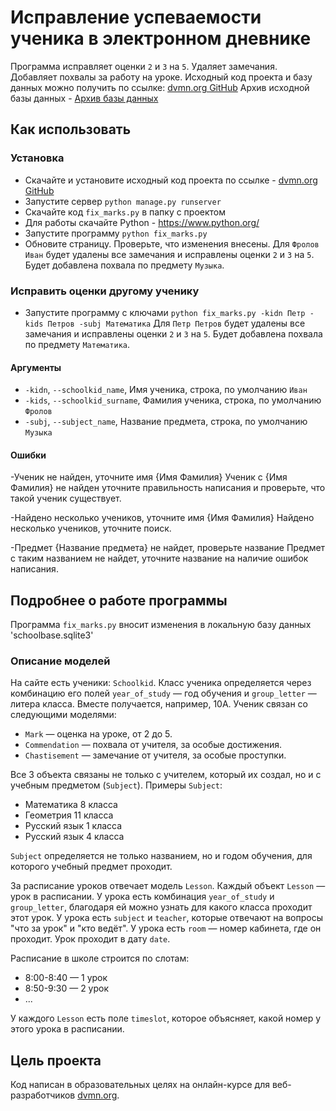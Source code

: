 # Исправление успеваемости ученика в электронном дневнике

Программа исправляет оценки `2` и `3` на `5`. Удаляет замечания. Добавляет похвалы за работу на уроке.
Исходный код проекта и базу данных можно получить по ссылке: [dvmn.org GitHub](https://github.com/devmanorg/e-diary "dvmn.org GitHub")
Архив исходной базы данных - [Архив базы данных](https://dvmn.org/filer/canonical/1562234129/166/  "Архив базы данных") 

## Как использовать

### Установка

- Скачайте и установите исходный код проекта по ссылке - [dvmn.org GitHub](https://github.com/devmanorg/e-diary "dvmn.org GitHub") 
- Запустите сервер `python manage.py runserver`
- Скачайте код `fix_marks.py` в папку с проектом
- Для работы скачайте Python - https://www.python.org/
- Запустите программу `python fix_marks.py`
- Обновите страницу. Проверьте, что изменения внесены.
Для `Фролов Иван` будет удалены все замечания и исправлены оценки `2` и `3` на `5`. Будет добавлена похвала по предмету `Музыка`.

### Исправить оценки другому ученику

- Запустите программу с ключами `python fix_marks.py -kidn Петр -kids Петров -subj Математика`
Для `Петр Петров` будет удалены все замечания и исправлены оценки `2` и `3` на `5`. Будет добавлена похвала по предмету `Математика`.

#### Аргументы

- `-kidn`, `--schoolkid_name`, Имя ученика, строка, по умолчанию `Иван`
- `-kids`, `--schoolkid_surname`, Фамилия ученика, строка, по умолчанию `Фролов`
- `-subj`, `--subject_name`, Название предмета, строка, по умолчанию `Музыка`

#### Ошибки

-Ученик не найден, уточните имя {Имя Фамилия}
Ученик с {Имя Фамилия} не найден уточните правильность написания и проверьте, что такой ученик существует.

-Найдено несколько учеников, уточните имя {Имя Фамилия}
Найдено несколько учеников, уточните поиск.

-Предмет {Название предмета} не найдет, проверьте название
Предмет с таким названием не найдет, уточните название на наличие ошибок написания.


## Подробнее о работе программы

Программа `fix_marks.py` вносит изменения в локальную базу данных 'schoolbase.sqlite3'

### Описание моделей

На сайте есть ученики: `Schoolkid`. Класс ученика определяется через комбинацию его полей `year_of_study` — год обучения и `group_letter` — литера класса. Вместе получается, например, 10А. Ученик связан со следующими моделями:

- `Mark` — оценка на уроке, от 2 до 5.
- `Commendation` — похвала от учителя, за особые достижения.
- `Chastisement` — замечание от учителя, за особые проступки.

Все 3 объекта связаны не только с учителем, который их создал, но и с учебным предметом (`Subject`). Примеры `Subject`:

- Математика 8 класса
- Геометрия 11 класса
- Русский язык 1 класса
- Русский язык 4 класса

`Subject` определяется не только названием, но и годом обучения, для которого учебный предмет проходит.

За расписание уроков отвечает модель `Lesson`. Каждый объект `Lesson` — урок в расписании. У урока есть комбинация `year_of_study` и `group_letter`, благодаря ей можно узнать для какого класса проходит этот урок. У урока есть `subject` и `teacher`, которые отвечают на вопросы "что за урок" и "кто ведёт". У урока есть `room` — номер кабинета, где он проходит. Урок проходит в дату `date`.

Расписание в школе строится по слотам:

- 8:00-8:40 — 1 урок
- 8:50-9:30 — 2 урок
- ...

У каждого `Lesson` есть поле `timeslot`, которое объясняет, какой номер у этого урока в расписании.


## Цель проекта

Код написан в образовательных целях на онлайн-курсе для веб-разработчиков [dvmn.org](https://dvmn.org/).
